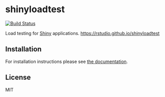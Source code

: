 # shinyloadtest

[![Build Status](https://travis-ci.org/rstudio/shinyloadtest?branch=master)](https://travis-ci.org/rstudio/shinyloadtest)

Load testing for [Shiny](https://shiny.rstudio.com/) applications. https://rstudio.github.io/shinyloadtest

## Installation

For installation instructions please see [the documentation](https://rstudio.github.io/shinyloadtest/#installation).

## License

MIT
